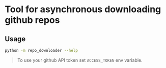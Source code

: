# Tool for asynchronous downloading github repos

## Usage

```bash
python -m repo_downloader --help
```

> To use your github API token set `ACCESS_TOKEN` env variable.
